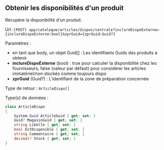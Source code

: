 ## <span id='disponibilites'>Obtenir les disponibilités d'un produit</span>

Récupère la disponibilité d'un produit.

Url :`[POST] app/catalogue/articles/dispos/centrale?inclureDispoExterne={inclureDispoExterne:bool}&zprGuid={zprGuid:Guid?}`

Paramètres : 

- en tant que body, un objet Guid[] : Les identifiants Guids des produits à obtenir
- **inclureDispoExterne** (bool) : true pour calculer la disponibilité chez les fournisseurs, 
                false (valeur par défaut) pour considérer les articles immatériel/non stockés comme toujours dispo 
- **zprGuid** (Guid?) : L'identifiant de la zone de préparation concernée

Type de retour : `ArticleDispo[]`

Type(s) de données :

```csharp
class ArticleDispo
{
	System.Guid ArticleGuid { get; set; }
	Guid? MagasinGuid { get; set; }
	string Libelle { get; set; }
	bool EstDisponible { get; set; }
	string Commentaire { get; set; }
	decimal? Stock { get; set; }
}

```

